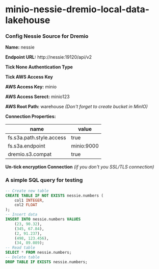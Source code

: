# minio-nessie-dremio-local-data-lakehouse

### Config Nessie Source for Dremio

**Name:** nessie

**Endpoint URL:** http://nessie:19120/api/v2

**Tick None Authentication Type**

**Tick AWS Access Key**

**AWS Access Key:** minio

**AWS Access Serect:** minio123

**AWS Root Path:** warehouse *(Don't forget to create bucket in MinIO)*

**Connection Properties:**

| name | value |
|------|-------|
|fs.s3a.path.style.access | true |
|fs.s3a.endpoint | minio:9000 |
|dremio.s3.compat | true |

**Un-tick encryption Connection** *(if you don't you SSL/TLS connection)*

### A simple SQL query for testing

```sql
-- Create new table
CREATE TABLE IF NOT EXISTS nessie.numbers (
    col1 INTEGER,
    col2 FLOAT
);
-- Insert data
INSERT INTO nessie.numbers VALUES
    (23, 90.32),
    (345, 67.84),
    (2, 91.237),
    (498, 123.456),
    (34, 89.089);
-- Read table
SELECT * FROM nessie.numbers;
-- Delete table
DROP TABLE IF EXISTS nessie.numbers;
```
